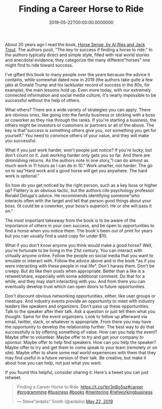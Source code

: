 ﻿---
title: Finding a Career Horse to Ride
date: "2019-05-22T00:00:00.0000000"
featuredImage: /img/finding-a-career-horse-to-ride-760x360.png
---

About 20 years ago I read the book, [Horse Sense, by Al Ries and Jack Trout](https://amzn.to/2QdIRmc). The authors posit, "The key to success if finding a horse to ride." In the authors typically direct and simple style, filled with real world stories and anecdotal evidence, they categorize the many different"horses" one might find to ride toward success.

I've gifted this book to many people over the years because the advice it contains, while somewhat dated now in 2019 (the authors take quite a few jabs at Donald Trump and his lackluster record of success in the 80s, for example), the main lessons hold up. Even more today, with our extremely connected information and social media culture, it's nearly impossible to be successful without the help of others.

What others? There are a wide variety of strategies you can apply. There are obvious ones, like going into the family business or sticking with a boss or coworker as they rise through the ranks. If you're starting a business, the others might be investors or customers or partners or all of the above. The key is that"success is something others give you, not something you get for yourself." You need to convince others of your value, and they will make you successful.

What if you just work harder, won't people just notice? If you're lucky, but don't count on it. Just working harder only gets you so far. And there are diminishing returns. As the authors note in one story,"I can do almost as much work in 11 hours as I can do in 10." Work smarter, not harder. The go on to say"Hard work and a good horse will get you anywhere. The hard work is optional."

So how do you get noticed by the right person, such as a key boss or higher up? Flattery is an obvious tactic, but the authors cite psychology professor Ronald Deluga's advice. He recommends identifying someone"who interacts often with the target and tell that person good things about your boss. (It could be a coworker, your boss's superior). He or she will pass it on."

The most important takeaway from the book is to be aware of the importance of others in your own success, and be open to opportunities to find a horse when you notice them. The book's been out of print for years but you can usually find a used copy for under $10.

What if you don't know anyone you think would make a good horse? Well, you're fortunate to be living in the 21st century. You can interact with virtually anyone online. Follow the people on social media that you want to emulate or interact with. Follow the advice above and in the book \*as if you were interacting with these people in real life\*. Don't harass them. Don't be creepy. But do like their posts when appropriate. Better than a like is a retweet/share, especially with some additional comment. Do that for a while, and they may start interacting with you. And from there you can eventually develop trust which can open doors to future opportunities.

Don't discount obvious networking opportunities, either, like user groups or meetups. And industry events provide an opportunity to meet with industry leaders like speakers and organizers. Don't pass up these opportunities. Talk to the speaker after their talk. Ask a question or just tell them what you thought. Same for the event organizers. Look to follow up afterward via email, twitter, slack, or whatever is appropriate. From there you may have the opportunity to develop the relationship further. The best way to do that successfully is by offering something of value. How can you help the event? Maybe offer to volunteer. Maybe offer to try and get your company to sponsor. Maybe offer to help find speakers. How can you help the speaker? Maybe offer to try and get them to come speak to your team (remotely or on site). Maybe offer to share some real world experiences with them that they may find useful in a future version of their talk. Be creative, but make it about how you can help, not just what you want.

If you found this helpful, consider sharing it. Here's a tweet you can just retweet.

<blockquote class="twitter-tweet"><p lang="en" dir="ltr">Finding a Career Horse to Ride&nbsp; <a href="https://t.co/1pr3nBo5sz">https://t.co/1pr3nBo5sz</a><a href="https://twitter.com/hashtag/career?src=hash&amp;ref_src=twsrc%5Etfw">#career</a> <a href="https://twitter.com/hashtag/programming?src=hash&amp;ref_src=twsrc%5Etfw">#programming</a> <a href="https://twitter.com/hashtag/business?src=hash&amp;ref_src=twsrc%5Etfw">#business</a> <a href="https://twitter.com/hashtag/books?src=hash&amp;ref_src=twsrc%5Etfw">#books</a> <a href="https://twitter.com/hashtag/mentoring?src=hash&amp;ref_src=twsrc%5Etfw">#mentoring</a> <a href="https://twitter.com/hashtag/networkingbusiness?src=hash&amp;ref_src=twsrc%5Etfw">#networkingbusiness</a></p>— Steve"ardalis" Smith (@ardalis) <a href="https://twitter.com/ardalis/status/1131010220749185026?ref_src=twsrc%5Etfw">May 22, 2019</a></blockquote> <script src="https://platform.twitter.com/widgets.js" charset="utf-8" async="></script>

If you're looking to network with me and a group of motivated developers looking to advance in their career, check out my group mentoring program at [devbetter.com](https://devbetter.com/). Thanks!

